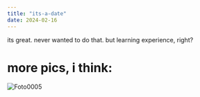 ```yaml
---
title: "its-a-date"
date: 2024-02-16
---
```

its great. never wanted to do that. but learning experience, right?
# more pics, i think:
![Foto0005](https://github.com/stevietoo/skills-github-pages/assets/160126247/99ac9410-5d6c-46ef-a54c-bbd048c334e1)
